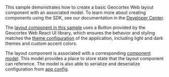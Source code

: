 This sample demonstrates how to create a basic Geocortex Web layout component with an associated model. To learn more about creating components using the SDK, see our documentation in the [Developer Center](https://developers.geocortex.com/docs/web/sdk-components-overview).

The [layout component in this sample](src/components/BasicComponent/BasicComponent.tsx) uses a Button provided by the Geocortex Web React UI library, which ensures the behavior and styling matches the [theme configuration](https://developers.geocortex.com/docs/web/configuration-theme) of the application, including light and dark themes and custom accent colors.

The layout component is associated with a corresponding [component model](src/components/BasicComponent/BasicComponentModel.ts). This model provides a place to store state that the layout component can reference. The model is also able to serialize and deserialize configuration from [app config](https://developers.geocortex.com/docs/web/configuration-app-config).
